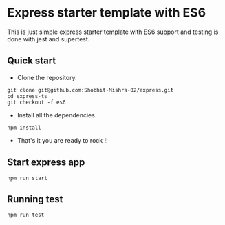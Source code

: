 # Express starter template with ES6

This is just simple express starter template with ES6 support and testing is done with jest and supertest.

## Quick start

- Clone the repository.

```shell
git clone git@github.com:Shobhit-Mishra-02/express.git
cd express-ts
git checkout -f es6
```

- Install all the dependencies.

```shell
npm install
```

- That's it you are ready to rock !!

## Start express app

```shell
npm run start
```

## Running test

```
npm run test
```
